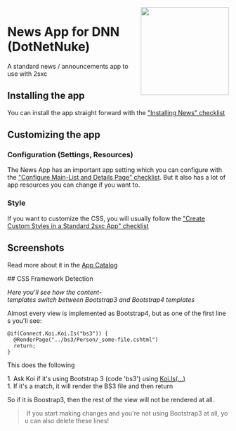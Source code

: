 <image src="app-icon.png" align="right" width="200px">

# News App for DNN (DotNetNuke)

A standard news / announcements app to use with 2sxc

## Installing the app

You can install the app straight forward with the ["Installing News" checklist](https://azing.org/2sxc/r/Ro8wsQG3)

## Customizing the app

### Configuration (Settings, Resources)

The News App has an important app setting which you can configure with the ["Configure Main-List and Details Page" checklist](https://azing.org/2sxc/r/SGLKKOiE). But it also has a lot of app resources you can change if you want to.

### Style

If you want to customize the CSS, you will usually follow the ["Create Custom Styles in a Standard 2sxc App" checklist](https://azing.org/2sxc/r/gg_aB9FD)

## Screenshots

Read more about it in the [App Catalog](https://2sxc.org/en/apps/app/news-app-v4)

## CSS Framework Detection

_Here you'll see how the content-templates switch between Bootstrap3 and Bootstrap4 templates_

Almost every view is implemented as Bootstrap4, but as one of the first lines you'll see:

```
@if(Connect.Koi.Koi.Is("bs3")) {
  @RenderPage("../bs3/Person/_some-file.cshtml")
  return;
}
```

This does the following

1. Ask Koi if it's using Bootstrap 3 (code 'bs3') using [Koi.Is(...)](https://connect-koi.net/components)
1. If it's a match, it will render the BS3 file and then return

So if it is Boostrap3, then the rest of the view will not be rendered at all. 

> If you start making changes and you're not using Bootstrap3 at all, you can also delete these lines!